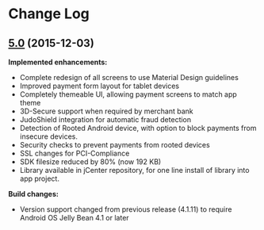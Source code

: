 # Change Log

## [5.0](https://github.com/judopay/Judo-Android/tree/5.0) (2015-12-03)

**Implemented enhancements:**
- Complete redesign of all screens to use Material Design guidelines
- Improved payment form layout for tablet devices
- Completely themeable UI, allowing payment screens to match app theme
- 3D-Secure support when required by merchant bank
- JudoShield integration for automatic fraud detection
- Detection of Rooted Android device, with option to block payments from insecure devices.
- Security checks to prevent payments from rooted devices
- SSL changes for PCI-Compliance
- SDK filesize reduced by 80% (now 192 KB)
- Library available in jCenter repository, for one line install of library into app project.

**Build changes:**
- Version support changed from previous release (4.1.11) to require Android OS Jelly Bean 4.1 or later
